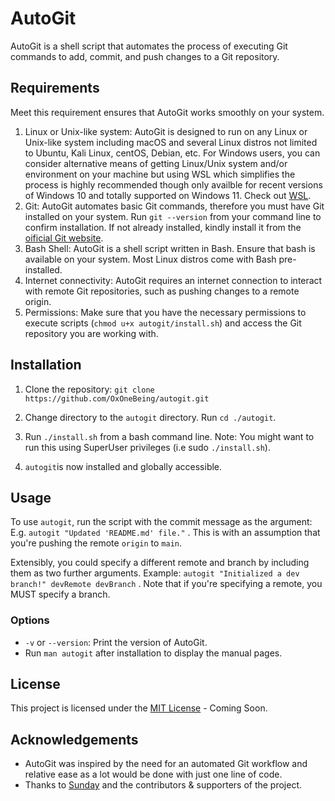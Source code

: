 # AutoGit

AutoGit is a shell script that automates the process of executing Git commands to add, commit, and push changes to a Git repository.

## Requirements
Meet this requirement ensures that AutoGit works smoothly on your system.
1. Linux or Unix-like system: AutoGit is designed to run on any Linux or Unix-like system including macOS and several Linux distros not limited to Ubuntu, Kali Linux, centOS, Debian, etc. For Windows users, you can consider alternative means of getting Linux/Unix system and/or environment on your machine but using WSL which simplifies the process is highly recommended though only availble for recent versions of Windows 10 and totally supported on Windows 11. Check out [WSL](https://learn.microsoft.com/en-us/windows/wsl/install).
2. Git: AutoGit automates basic Git commands, therefore you must have Git installed on your system. Run `git --version` from your command line to confirm installation. If not already installed, kindly install it from the [oificial Git website](https://git-scm.com).
3. Bash Shell: AutoGit is a shell script written in Bash. Ensure that bash is available on your system. Most Linux distros come with Bash pre-installed.
4. Internet connectivity: AutoGit requires an internet connection to interact with remote Git repositories, such as pushing changes to a remote origin.
5. Permissions: Make sure that you have the necessary permissions to execute scripts (`chmod u+x autogit/install.sh`) and access the Git repository you are working with.

## Installation

1. Clone the repository: `git clone https://github.com/OxOneBeing/autogit.git`

2. Change directory to the `autogit` directory. Run `cd ./autogit`.

3. Run `./install.sh` from a bash command line. Note: You might want to run this using SuperUser privileges (i.e sudo `./install.sh`).

4. `autogit`is now installed and globally accessible.

## Usage

To use `autogit`, run the script with the commit message as the argument:
E.g. `autogit "Updated 'README.md' file."` . This is with an assumption that you're pushing the remote `origin` to `main`.


Extensibly, you could specify a different remote and branch by including them as two further arguments.
Example: `autogit "Initialized a dev branch!" devRemote devBranch` . Note that if you're specifying a remote, you MUST specify a branch.

### Options

- `-v` or `--version`: Print the version of AutoGit.
- Run `man autogit` after installation to display the manual pages.

## License

This project is licensed under the [MIT License](LICENSE) - Coming Soon.

## Acknowledgements

- AutoGit was inspired by the need for an automated Git workflow and relative ease as a lot would be done with just one line of code.
- Thanks to [Sunday](https://twitter.com/0xOneBeing) and the contributors & supporters of the project.
